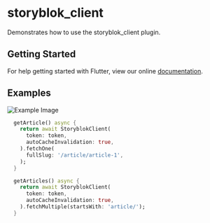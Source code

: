 # storyblok_client

Demonstrates how to use the storyblok_client plugin.

## Getting Started

For help getting started with Flutter, view our online
[documentation](http://flutter.io/).

## Examples
![Example Image](/assets/example_image.jpg)

```dart
  getArticle() async {
    return await StoryblokClient(
      token: token,
      autoCacheInvalidation: true,
    ).fetchOne(
      fullSlug: '/article/article-1',
    );
  }

  getArticles() async {
    return await StoryblokClient(
      token: token,
      autoCacheInvalidation: true,
    ).fetchMultiple(startsWith: 'article/');
  }
```